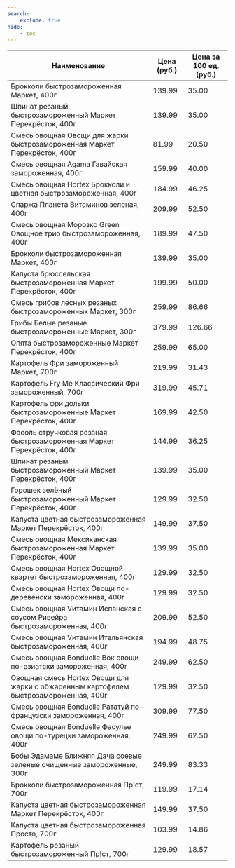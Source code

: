 ```yaml
---
search:
    exclude: true
hide:
    - toc
---
```


| Наименование | Цена (руб.) | Цена за 100 ед. (руб.) |
| -- | -- | -- |
| Брокколи быстрозамороженная Маркет, 400г | 139.99 | 35.00 |
| Шпинат резаный быстрозамороженный Маркет Перекрёсток, 400г | 139.99 | 35.00 |
| Смесь овощная Овощи для жарки быстрозамороженная Маркет Перекрёсток, 400г | 81.99 | 20.50 |
| Смесь овощная Agama Гавайская замороженная, 400г | 159.99 | 40.00 |
| Смесь овощная Hortex Брокколи и цветная быстрозамороженная, 400г | 184.99 | 46.25 |
| Спаржа Планета Витаминов зеленая, 400г | 209.99 | 52.50 |
| Смесь овощная Морозко Green Овощное трио быстрозамороженная, 400г | 189.99 | 47.50 |
| Брокколи быстрозамороженная Маркет, 400г | 139.99 | 35.00 |
| Капуста брюссельская быстрозамороженная Маркет Перекрёсток, 400г | 199.99 | 50.00 |
| Смесь грибов лесных резаных быстрозамороженных Маркет, 300г | 259.99 | 86.66 |
| Грибы Белые резаные быстрозамороженные Маркет, 300г | 379.99 | 126.66 |
| Опята быстрозамороженные Маркет Перекрёсток, 400г | 259.99 | 65.00 |
| Картофель Фри замороженный Маркет, 700г | 219.99 | 31.43 |
| Картофель Fry Me Классический Фри замороженный, 700г | 319.99 | 45.71 |
| Картофель фри дольки быстрозамороженные Маркет Перекрёсток, 400г | 169.99 | 42.50 |
| Фасоль стручковая резаная быстрозамороженная Маркет Перекрёсток, 400г | 144.99 | 36.25 |
| Шпинат резаный быстрозамороженный Маркет Перекрёсток, 400г | 139.99 | 35.00 |
| Горошек зелёный быстрозамороженный Маркет Перекрёсток, 400г | 129.99 | 32.50 |
| Капуста цветная быстрозамороженная Маркет Перекрёсток, 400г | 149.99 | 37.50 |
| Смесь овощная Мексиканская быстрозамороженная Маркет Перекрёсток, 400г | 139.99 | 35.00 |
| Смесь овощная Hortex Овощной квартет быстрозамороженная, 400г | 129.99 | 32.50 |
| Смесь овощная Hortex Овощи по-деревенски замороженная, 400г | 129.99 | 32.50 |
| Смесь овощная Vитамин Испанская с соусом Ривейра быстрозамороженная, 400г | 209.99 | 52.50 |
| Смесь овощная Vитамин Итальянская быстрозамороженная, 400г | 194.99 | 48.75 |
| Смесь овощная Bonduelle Вок овощи по-азиатски замороженная, 400г | 249.99 | 62.50 |
| Овощная смесь Hortex Овощи для жарки с обжаренным картофелем быстрозамороженная, 400г | 129.99 | 32.50 |
| Смесь овощная Bonduelle Рататуй по-французски замороженная, 400г | 309.99 | 77.50 |
| Смесь овощная Bonduelle Фасулье овощи по-турецки замороженная, 400г | 249.99 | 62.50 |
| Бобы Эдамаме Ближняя Дача соевые зеленые очищенные замороженные, 300г | 249.99 | 83.33 |
| Брокколи быстрозамороженная Пр!ст, 700г | 119.99 | 17.14 |
| Капуста цветная быстрозамороженная Маркет Перекрёсток, 400г | 149.99 | 37.50 |
| Капуста цветная быстрозамороженная Просто, 700г | 103.99 | 14.86 |
| Картофель резаный быстрозамороженный Пр!ст, 700г | 129.99 | 18.57 |
